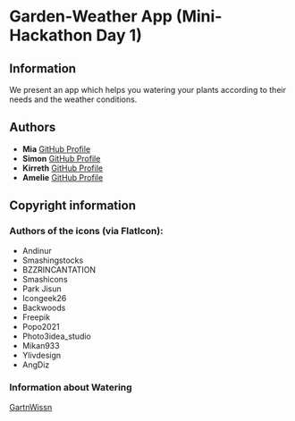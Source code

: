 # Garden-Weather App (Mini-Hackathon Day 1)

## Information
We present an app which helps you watering your plants according to their needs and the weather conditions. 

## Authors

- **Mia** [GitHub Profile](https://github.com/MiaKoring)
- **Simon** [GitHub Profile](https://github.com/simon-zwicker)
- **Kirreth** [GitHub Profile](https://github.com/Kirreth)
- **Amelie** [GitHub Profile](https://github.com/amelonelie)


## Copyright information

### Authors of the icons (via FlatIcon): 
- Andinur
- Smashingstocks
- BZZRINCANTATION
- Smashicons
- Park Jisun
- Icongeek26
- Backwoods
- Freepik
- Popo2021
- Photo3idea_studio
- Mikan933
- Ylivdesign
- AngDiz

### Information about Watering
[GartnWissn](https://gartnwissn.de/garten-richtig-giessen-wann-wie-viel-wie-oft/?utm_content=cmp-true)